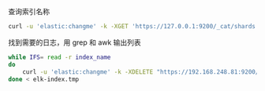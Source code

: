 查询索引名称

```bash
curl -u 'elastic:changme' -k -XGET 'https://127.0.0.1:9200/_cat/shards'
```

找到需要的日志，用 grep 和 awk 输出列表

```bash
while IFS= read -r index_name
do
    curl -u 'elastic:changme' -k -XDELETE "https://192.168.248.81:9200/${index_name}"
done < elk-index.tmp
```

